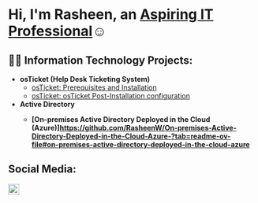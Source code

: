 <h1>Hi, I'm Rasheen, an <a href="https://www.linkedin.com/in/rasheen-whitehead-b53578309/">Aspiring IT Professional</a>☺</h1>

<h2>👨‍💻 Information Technology Projects:</h2>

- <b>osTicket (Help Desk Ticketing System)</b>
  - [osTicket: Prerequisites and Installation](https://github.com/RasheenW/osticket-prereqs)
  - [osTicket: osTicket Post-Installation configuration](https://github.com/RasheenW/post-install-config)
- <b> Active Directory
  - [On-premises Active Directory Deployed in the Cloud (Azure)]https://github.com/RasheenW/On-premises-Active-Directory-Deployed-in-the-Cloud-Azure-?tab=readme-ov-file#on-premises-active-directory-deployed-in-the-cloud-azure
<h2> Social Media:</h2>

[<img align="left" alt="Rasheen | LinkedIn" width="22px" src="https://cdn.jsdelivr.net/npm/simple-icons@v3/icons/linkedin.svg" />][linkedin]

[linkedin]:https://www.linkedin.com/in/rasheen-whitehead-b53578309/ 
